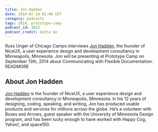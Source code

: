 ```yaml
---
title: Jon Hadden
date: 2014-07-24 01:00 CDT
category: podcasts
tags: 2014, prototype-camp
podcast_id: 3623
podcast_credit: Gotta Go
---
```


Russ Unger of Chicago Camps interviews <a href="https://twitter.com/niceux" rel="nofollow">Jon Hadden</a>, the founder of NiceUX, a user experience design and development consultancy in Minneapolis, Minnesota. Jon will be presenting at Prototype Camp on September 13th, 2014 about Communicating with Flexible Documentation. READMORE

## About Jon Hadden

<a href="http://niceux.com/" rel="nofollow">Jon Hadden</a> is the founder of NiceUX, a user experience design and development consultancy in Minneapolis, Minnesota. In his 12 years of designing, coding, speaking, and writing, Jon has produced usable products and services for millions across the globe. He&#8217;s a volunteer with Boxes and Arrows, guest speaker with the University of Minnesota Design program, and has been lucky enough to have worked with Happy Cog, Yahoo!, and space150.
